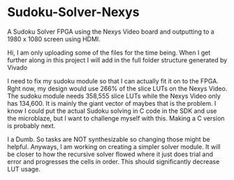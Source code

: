 # Sudoku-Solver-Nexys
A Sudoku Solver FPGA using the Nexys Video board and outputting to a 1980 x 1080 screen using HDMI.

Hi, I am only uploading some of the files for the time being. When I get further along in this project I will add in the full folder structure generated by Vivado

I need to fix my sudoku module so that I can actually fit it on to the FPGA. Rght now, my design would use 266% of the slice LUTs on the Nexys Video. The sudoku module needs 358,555 slice LUTs while the Nexys Video only has 134,600. It is mainly the giant vector of maybes that is the problem. 
I know I could put the actual Sudoku solving in C code in the SDK and use the microblaze, but I want to challenge myself with this. Making a C version is probably next.

I a Dumb. So tasks are NOT synthesizable so changing those might be helpful. Anyways, I am working on creating a simpler solver module. It will be closer to how the recursive solver flowed where it just does trial and error and progresses the cells in order. This should significantly decrease LUT usage. 
